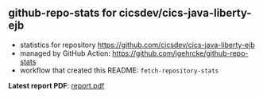 ## github-repo-stats for cicsdev/cics-java-liberty-ejb

- statistics for repository https://github.com/cicsdev/cics-java-liberty-ejb
- managed by GitHub Action: https://github.com/jgehrcke/github-repo-stats
- workflow that created this README: `fetch-repository-stats`

**Latest report PDF**: [report.pdf](https://github.com/cicsdev/repo-stats/raw/reports/cicsdev/cics-java-liberty-ejb/latest-report/report.pdf)

